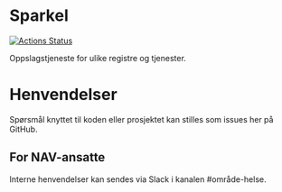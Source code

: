 Sparkel
=======

[![Actions Status](https://github.com/navikt/helse-sparkel/workflows/master/badge.svg)](https://github.com/navikt/helse-sparkel/actions)

Oppslagstjeneste for ulike registre og tjenester.

# Henvendelser

Spørsmål knyttet til koden eller prosjektet kan stilles som issues her på GitHub.

## For NAV-ansatte

Interne henvendelser kan sendes via Slack i kanalen #område-helse.

